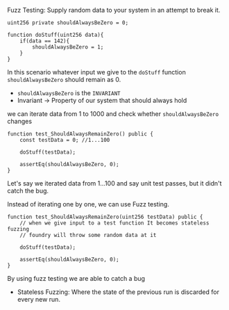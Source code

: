 Fuzz Testing: Supply random data to your system in an attempt to break it.

```sol
uint256 private shouldAlwaysBeZero = 0;

function doStuff(uint256 data){
    if(data == 142){
        shouldAlwaysBeZero = 1;
    }
}

```

In this scenario whatever input we give to the `doStuff` function `shouldAlwaysBeZero` should remain as 0.

-   `shouldAlwaysBeZero` is the `INVARIANT`
-   Invariant -> Property of our system that should always hold

we can iterate data from 1 to 1000 and check whether `shouldAlwaysBeZero` changes

```sol
function test_ShouldAlwaysRemainZero() public {
    const testData = 0; //1...100

    doStuff(testData);

    assertEq(shouldAlwaysBeZero, 0);
}
```

Let's say we iterated data from 1...100 and say unit test passes, but it didn't catch the bug.

Instead of iterating one by one, we can use Fuzz testing.

```sol
function test_ShouldAlwaysRemainZero(uint256 testData) public {
    // when we give input to a test function It becomes stateless fuzzing
    // foundry will throw some random data at it

    doStuff(testData);

    assertEq(shouldAlwaysBeZero, 0);
}
```

By using fuzz testing we are able to catch a bug

-   Stateless Fuzzing: Where the state of the previous run is discarded for every new run.
